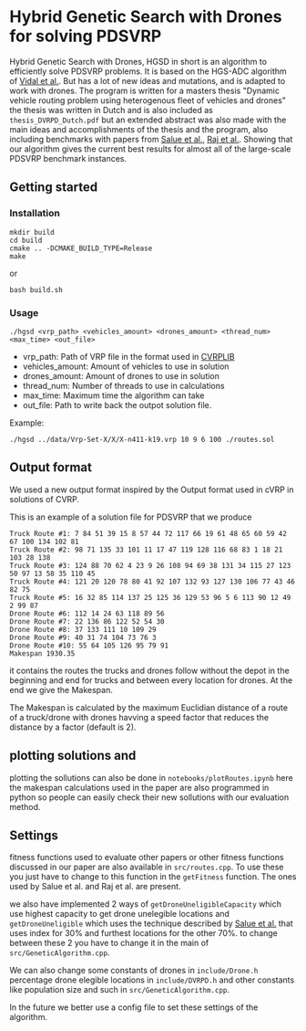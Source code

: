 # Hybrid Genetic Search with Drones for solving PDSVRP

Hybrid Genetic Search with Drones, HGSD in short is an algorithm to efficiently solve PDSVRP problems. It is based on the HGS-ADC algorithm of [Vidal et al.](https://doi.org/10.1287/opre.1120.1048). But has a lot of new ideas and mutations, and is adapted to work with drones. The program is written for a masters thesis "Dynamic vehicle routing problem using heterogenous fleet of vehicles and drones"  the thesis was written in Dutch and is also included as `thesis_DVRPD_Dutch.pdf` but an extended abstract was also made with the main ideas and accomplishments of the thesis and the program, also including benchmarks with papers from [Salue et al.](https://doi.org/10.1016/j.ejor.2021.08.014), [Raj et al.](http://dx.doi.org/10.2139/ssrn.3879710). Showing that our algorithm gives the current best results for almost all of the large-scale PDSVRP benchmark instances. 

## Getting started
### Installation
```
mkdir build
cd build
cmake .. -DCMAKE_BUILD_TYPE=Release
make
```
or
```
bash build.sh
```

### Usage
```
./hgsd <vrp_path> <vehicles_amount> <drones_amount> <thread_num> <max_time> <out_file>
```
- vrp_path: Path of VRP file in the format used in [CVRPLIB](http://vrp.atd-lab.inf.puc-rio.br/index.php/en/)
- vehicles_amount: Amount of vehicles to use in solution
- drones_amount: Amount of drones to use in solution
- thread_num: Number of threads to use in calculations
- max_time: Maximum time the algorithm can take
- out_file: Path to write back the outpot solution file.

Example:
```
./hgsd ../data/Vrp-Set-X/X/X-n411-k19.vrp 10 9 6 100 ./routes.sol
```

## Output format
We used a new output format inspired by the Output format used in cVRP in solutions of CVRP.

This is an example of a solution file for PDSVRP that we produce
```
Truck Route #1: 7 84 51 39 15 8 57 44 72 117 66 19 61 48 65 60 59 42 67 100 134 102 81
Truck Route #2: 98 71 135 33 101 11 17 47 119 128 116 68 83 1 18 21 103 28 138
Truck Route #3: 124 88 70 62 4 23 9 26 108 94 69 38 131 34 115 27 123 50 97 13 58 35 110 45
Truck Route #4: 121 20 120 78 80 41 92 107 132 93 127 130 106 77 43 46 82 75
Truck Route #5: 16 32 85 114 137 25 125 36 129 53 96 5 6 113 90 12 49 2 99 87
Drone Route #6: 112 14 24 63 118 89 56
Drone Route #7: 22 136 86 122 52 54 30
Drone Route #8: 37 133 111 10 109 29
Drone Route #9: 40 31 74 104 73 76 3
Drone Route #10: 55 64 105 126 95 79 91
Makespan 1930.35
```
it contains the routes the trucks and drones follow without the depot in the beginning and end for trucks and between every location for drones. At the end we give the Makespan.

The Makespan is calculated by the maximum Euclidian distance of a route of a truck/drone with drones havving a speed factor that reduces the distance by a factor (default is 2). 


## plotting solutions and 
plotting the sollutions can also be done in `notebooks/plotRoutes.ipynb` here the makespan calculations used in the paper are also programmed in python so people can easily check their new sollutions with our evaluation method. 

## Settings
fitness functions used to evaluate other papers or other fitness functions discussed in our paper are also available in `src/routes.cpp`. To use these you just have to change to this function in the `getFitness` function. The ones used by Salue et al. and Raj et al. are present.

we also have implemented 2 ways of `getDroneUneligibleCapacity` which use highest capacity to get drone unelegible locations and `getDroneUneligible` which uses the technique described by [Salue et al.]( https://doi.org/10.1002/net.21846) that uses index for 30% and furthest locations for the other 70%. to change between these 2 you have to change it in the main of `src/GeneticAlgorithm.cpp`.

We can also change some constants of drones in `include/Drone.h` percentage drone elegible locations in `include/DVRPD.h` and other constants like population size and such in `src/GeneticAlgorithm.cpp`.

In the future we better use a config file to set these settings of the algorithm.